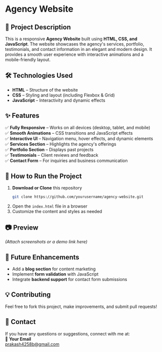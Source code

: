 # Agency Website  

## 📌 Project Description  
This is a responsive **Agency Website** built using **HTML, CSS, and JavaScript**. The website showcases the agency's services, portfolio, testimonials, and contact information in an elegant and modern design. It provides a smooth user experience with interactive animations and a mobile-friendly layout.  

## 🛠️ Technologies Used  
- **HTML** – Structure of the website  
- **CSS** – Styling and layout (including Flexbox & Grid)  
- **JavaScript** – Interactivity and dynamic effects  

## ✨ Features  
✅ **Fully Responsive** – Works on all devices (desktop, tablet, and mobile)  
✅ **Smooth Animations** – CSS transitions and JavaScript effects  
✅ **Interactive UI** – Navigation menu, hover effects, and dynamic elements  
✅ **Services Section** – Highlights the agency's offerings  
✅ **Portfolio Section** – Displays past projects  
✅ **Testimonials** – Client reviews and feedback  
✅ **Contact Form** – For inquiries and business communication  

## 🚀 How to Run the Project  
1. **Download or Clone** this repository  
   ```bash
   git clone https://github.com/yourusername/agency-website.git
   ```
2. Open the `index.html` file in a browser  
3. Customize the content and styles as needed  

## 📷 Preview  
*(Attach screenshots or a demo link here)*  

## 🔧 Future Enhancements  
- Add a **blog section** for content marketing  
- Implement **form validation** with JavaScript  
- Integrate **backend support** for contact form submissions  

## 💡 Contributing  
Feel free to fork this project, make improvements, and submit pull requests!  

## 📩 Contact  
If you have any questions or suggestions, connect with me at:  
📧 **Your Email**  
prakash4258b@gmail.com
